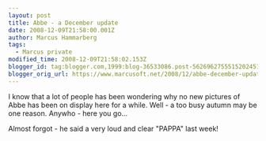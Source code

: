 ```yaml
---
layout: post
title: Abbe - a December update
date: 2008-12-09T21:58:00.001Z
author: Marcus Hammarberg
tags:
  - Marcus private
modified_time: 2008-12-09T21:58:02.153Z
blogger_id: tag:blogger.com,1999:blog-36533086.post-5626962755515202451
blogger_orig_url: https://www.marcusoft.net/2008/12/abbe-december-update.html
---
```



I know that a lot of people has been wondering why no new pictures of
Abbe has been on display here for a while. Well - a too busy autumn may
be one reason. Anywho - here you go...

Almost forgot - he said a very loud and clear "PAPPA" last week!
